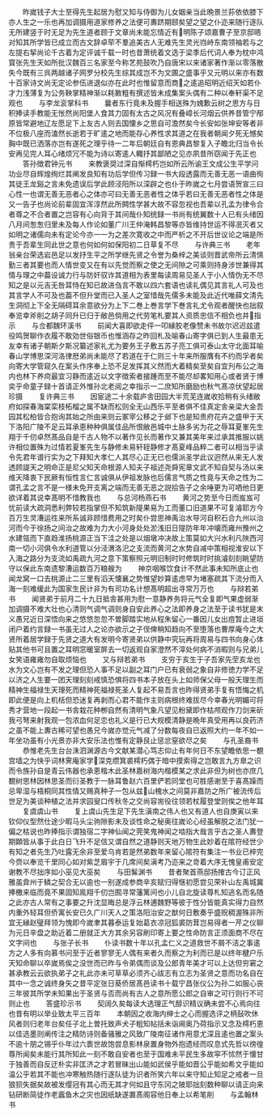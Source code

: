 <!-- { "loadSidebar": true } -->
　　昨嵗钱子大士至得先生起居为慰又知与侍御为儿女姻亲当此晩景兰荪依依膝下亦人生之一乐也再加调摄用道家修养之法便可夀跻期颐矣望之望之仆迩来随行逐队无所建竖于时无足为先生道者顾于文章尚未能忘情近有明陈子颂嘉曹子至京邸晤对知其所学皆已成立而古文辞卓荦不羣追美古人无难先生灵光岿峙东南领袖若与之左提右挈尚论千古着为定评诚千载一时也昔萧统着文选于梁季后代词人奉为枕中鸿寳张先生天如所批汉魏百三名家至今称艺苑鼓吹乃自唐宋以来诸家著作渐以零落散失今既有三呉两越诸子网罗分校先生综其成岂不为文圃之盛事乎又元明以来亦有数十百家诗文尚无定论参伍进退似亦在此时也惟留意而商之逺追昭明近绍天如若仆才力浅薄复为公务鞅掌精神渐以耗斁粗有撰述皆未成集案头偶有二种以奉轩渠不足观也
　　与李龙衮掌科书
　　曩者东行竟未及握手相送殊为媿歉云树之思方与日积捧读手教能无怅然尚阳堡人食其力固有太古之风况有叠嶂长河烟云供养昔管宁邴原皆常避地辽左愿足下上友古人则去国懐乡之思自可澹然矣今长安如张坤安等者非不位极八座而溘然长逝若于旷逺之地而能存心养性求其道之在我者朝闻夕死无憾矣胸中既已洒落亦岂有遂死之理乎待一二年后朝廷自有恩典昌黎复入子瞻北归当令长安再见完人耳心绪烦冗不能为诗以寄逺人輙抒其鄙陋之见亦夙昔所窃闻于先正也
　　答孙徴君钟元书
　　来教褒奨过深自惭樗朽岂如所云所谕王文成公生平学问功业尽自辉煌绚烂其阐发良知有功后学但传习録一书大段透露而无善无恶一语曲徇其徒王龙谿之言未免遗误后学此顾泾阳所以深辟之也仆于昨嵗之七月尝语贺宣三曰心性一也谓无善无恶者心之体亦可曰无善无恶者性之体乎若曰无善无恶者性之体是又一告子也尚论前辈固宜浑淳然此所闗性学甚大故不容忽视也吾辈以孔孟为律令合者尊之不合者置之岂容有心向背于其间哉仆知统録一书尚有统翼数十人已有头绪因八月间怱怱归里未及每人作论如董广川王仲淹韩昌黎等亦皆维持世运不得冺灭者又如明之诸儒向未有定论今亦一一为之差次寛收之中而严析之不开后世议论之端是所贵于吾辈生同此世之意也何如何如保阳初二日草复不尽
　　与许典三书
　　老年翁亲台荣选岩邑足以发抒生平之所学继先贤之令誉为桑梓之美谈则晋武帝所云清慎勤三者其要也而人情世变又在有以先觉而察之使之无间隙之可乘则持身涉世兼得其情与理之中葢设诚力行与防奸驭诈其道相为表里每读周易见圣人于小人情伪无不尽知之是以元吉无咎耳恃在知已故进刍言不敢以四六套语也读礼偶见其言礼人可及也其言学人不可及也葢不但升堂而已入圣人之室惜哉先儒多未能及此近代唯薛文清先生洞彻上下全无隔碍耳余意欲分为上下二巻上巻言学下巻言礼尤令观者醒快也拙叙奉览幸斧削之胡子同升已归于敝邑倘用之代劳笔札要其人资质忠信不相负也并指示
　　与佥都魏环溪书
　　前闻大喜即欲走伻一叩縁胶老像赞未书故尔迟迟兹遣役鸣贺聊作衣履不敢効世俗银币也惟涵存之昨回札及喻春山寄字俱已到人生最患无友幸有诸子朝斯夕斯况纂述家礼尤为要务王子敷五苏子亮工俱可泰山太守北面耳喻春山学博思深河洛律厯弟尚未能尽了若道在于仁则三十年来所服膺有不约而孚者矣向寄大学管窥久在案头作序奉上恐不足发挥其义然而大着精矣至矣自宜刋布公之海内也林下养疴最宜习静而逺近以文字徴索者接踵而至不能尽却畧知用心或者贤于博奕乎命童子録十首请正外惟孙北老阅之幸指示一二庶知所磨励也秋气髙凉伏望起居珍摄
　　复许典三书
　　因宦途二十余载庐舎田园大半荒芜连嵗收拾稍有头绪敝府如探春海棠栾枝柘榴之属不缺而松则全无山西乐平至者俱不佳真定舎亲梁大金吾园其松柏皆合抱询其始之所由来则云冢宰公移之于邺下也是知贵府花卉之盛甲于天下洛阳广陵不足云耳承恵种种俱属佳品所恨敝邑城中土脉多劣为花之辱耳夏峯先生翔于千仞卓然髙品自是千古人物不以著作见长而著作又兼其美年来过承其推服以姚许相位置殊为过情若夏峯先生与静修未易轩轾静修才髙夏峰品粹二者可以相当乎读令先君年谱行实为之下拜知大孝仁人其尽心正无已也儒派圣学此议迥然从来无人发透顾諟天之明命正是尼父知天命根源人知夫子祖述尧舜宪章文武不知自契与汤以来维天降衷下民厥有恒性言仁言诚俱从伊祖发脉也后儒言气质之性竟与天命之性为二谓孔孟之言不是一様未免开支离之端而无善无恶之説拾告子之余唾更为可哂他日更欲详着其说幸髙明不惜教我也
　　与总河杨燕石书
　　黄河之势至今日而岌岌可忧前读大疏洞悉利弊较若指掌但不知筑新隄果易为工而董口旧道果不可复濬耶方今百万生灵漕运徃来所系诚非顾惜费用之时矣仆尝思神禹治水导河自积石合九州以治河而今于徐扬之间治之故难为力大小河身处处淤浅旧日隄防年年冲壊而雍州豫州之水建瓴而下直趋淮扬桃源正当下洼之处是以烟墩冲决故上策莫如大兴水利凡陜西河南一切小河俱令水利道管以分泾渭洛汜之支流而黄河之水势自减中策相视淮安以下入海之路分为支流如禹疏九河之意下策察照元明旧制时时修筑时时挑濬刻刻眺望防守以保此东南遗黎漕运数百万粮艘为
　　神京咽喉饮食计不然此事未知所底止也闻龙窝一口去桃源止二三里有滔天懐襄之势惟望妙算逺虑早为堵塞疏其下流分而入海一刻难缓此为国家生民计非为有司功名计想髙明超出寻常万万也
　　与辩若弟书
　　闻贤弟于前月二十九日抵舎甚用为慰一意静养务将元气全复即气果虚弱渐加调摄不难大壮也心清则气调气调则身自安此养心之法即养身之法至于读书犹是末义愚兄近日深悟向来之悠悠忽忽不曽脚踏实地从程朱留心一番因儿女出痘暂止进垣闭户着约言録一书虽无过人之论亦欲示之子侄俾稍知趋向不至堕落也曹厚庵今之大贤所着居学録于先贤之道大有发明今寄贤弟以供静中究玩再将周易与四书向身心体贴其他书可且置之耳明窓暖室屏去一切返观自家澄然不滓处何病不消暇则与兄弟儿女笑语雍雍勿自取烦恼也
　　又与辩若弟书
　　支穷于亥生于子吾家先茔亥龙也水为文心岂有不发之理但恐人事不足以副之耳门户已有衰弱之象自非修徳力学不足以济之人生要一团天理刻刻戒慎恐惧将四书本子放在头上如师保父母一般天理生而精神生福禄生天理死而精神死福禄死圣人复起不易吾言也昨得贤弟手复有悟悔之机即此便是向上机栝但恐迷复再剥而心君不能作主则病根终难拔尽今幸春光明媚可将秀才营地一段起一书舎栽花种栁自然有清明气象凡望见粉黛即作枯颅观作刀剑来斫我弓弩来射我观一包浓血何足恋也礼义是行已大规模清静是晩年真受用再以良药济之虽不能上夀古稀可望也愚兄今嵗亦觉元气减了分数每夜自已返照大约一年不如一年坐功虽有小光景亦非大安乐法也惟有定静艮止惩忿窒欲尽之矣
　　与孔圣裔书
　　恭惟老先生台台洙泗渊源古今文献某潜心笃志仰止有年何日不东望瞻依思一覩宫墙之为快乎词林霁庵家学深克缵箕裘樗朽偶于暗中摸索得之岂敢言九方臯之识而令族孙自是青云伟器也承恵楷木此圣林嘉树海内楷模某之求此非但为树也亦庶几覩树思林因林思圣而衍圣教于一脉耳鲁赵六百里俨若同堂也可胜感谢至于喜髙躁而忌卑湿与梧桐同其性情又赐真种子一包从兹山槐水之间莫非嘉防之所广被流传后世足为美谈种植之法并求园叟口传秋冬之交尚容耑役往领若杖履登堂则俟之他年耳
　　复虞虞山书
　　复上虞山先生足下先生滇南之伟人也又有道人也自庚寅以来钦仰仪型然仕途少暇马头尘驹隙影未及谈性命之秘奥往嵗论心经虽解脱之法门犹一偏之枯说也昨捧指示谓独宿二字神仙闻之莞笑鬼神闻之啮指大哉言乎古之圣人夀登期頥皆从事于此白日飞升不足信又谓自然之道静则天地万物生此妙着在隂符经世少有知之者先生乃吐露无余非至爱乌肯若是然弟数年来留心隂符有集注一书业已梓完今赍以奉览千里同心如对紫芝眉宇于几席间矣滇考乃迩来之竒着大序无愧皇甫安定谢教不尽拙序如小巫见大巫矣
　　与田髴渊书
　　昔者聚首燕邸扬搉古今订正风雅虽弇州于鳞之契合无以逾也一别遂成参商辛亥赋归得惬初愿尝见荣补山左禹城冀捧檄来临而竟不果固知鳯翔千仞岂囿寻常藩篱间也小儿自北旋读尊札知逃名而名随之此亦古人常有之事要之升沈显晦总是浮云林逋魏野等彼于性分皆能真实得力自然内重外轻耳但侨寓长安已久广川天人之策洛阳治安之猷何日敷奏乎盛贶稠渥殊非所宜无縁赵璧拜领为愧即今嵗聿其暮泰运复始葛衣凉冠狐裘防茸岂易得者一芹之仪聊为元日辛盘之助近着二册就正大方其余另容刷印寄上要之性命防言正须面商不尽在文字间也
　　与张子长书
　　仆读书数十年以孔孟仁义之道救世不屑不洁之事逺方之人多有向慕书问至于近者寥寥无人偶有来者久而察之为利而已是以终年楗户乐天知命聊以卒嵗焉俟之没世而已昨与令弟偶而谈及公郎青年美才可以上达但穷窘之甚承教云云欲执弟子之礼此亦未可草草必须齐心祓志有立志为圣贤之意而功名自在其中一念之诚终身矢之昔平定张日葵侨居髙邑读书十载宁昌张仪公为孙二如服心丧三年彼其所学未知果出于圣贤与否而尚有古人之意所愿公郎之自审之可行则行不可则止也
　　答盛珍示书
　　契阔久矣每读大选理正气醇识精议确未尝不心焉向往也昔有明以举业致太平三百年
　　本朝因之收海内绅士之心而握选评之柄鼔吹休风者则归老年台矣任子北上曽托致声犬子粗知帖括未诣阃奥乃荷指示又念及樗朽恵以佳选墨则阐传注之精防诗则备骚雅之风致广陵南征诸作用意尤深且逺也置之案头不逾十朋之锡乎仆年过六袠世故饱尝息影林泉置身物外抱遗经而叹息式先哲以徬徨尊所闻矣未能行其所知此一刻不敢自安者也至于国难未平民生多故寜不怵然于懐甘于独善而自反迂朴实非匡济之才若冒昧出山能如武侯乎能如晋公乎能如希文乎能如温公乎若其不能也冲寒触热随行逐队徒为识者所笑六年以来守知止知足之戒者一旦狼狈失据矣故被发缨冠有其心而无其才何如且守东冈之陂耶拙刻数种聊以请正向来钻研断简徒作老蠧鱼木之灾也因纸缺遂置髙阁容他日奉上以希笔削
　　与孟翰林书
